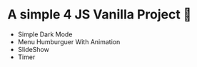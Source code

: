# A simple 4 JS Vanilla Project 📍
- Simple Dark Mode
- Menu Humburguer With Animation
- SlideShow
- Timer
